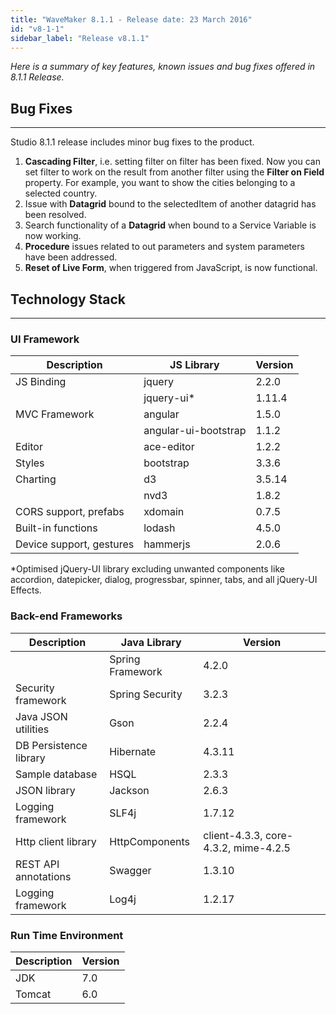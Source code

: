 ```yaml
---
title: "WaveMaker 8.1.1 - Release date: 23 March 2016"
id: "v8-1-1"
sidebar_label: "Release v8.1.1"
---
```

*Here is a summary of key features, known issues and bug fixes offered in 8.1.1 Release.*

## Bug Fixes
---

Studio 8.1.1 release includes minor bug fixes to the product.

1.  **Cascading Filter**, i.e. setting filter on filter has been fixed. Now you can set filter to work on the result from another filter using the **Filter on Field** property. For example, you want to show the cities belonging to a selected country.
2.  Issue with **Datagrid** bound to the selectedItem of another datagrid has been resolved.
3.  Search functionality of a **Datagrid** when bound to a Service Variable is now working.
4.  **Procedure** issues related to out parameters and system parameters have been addressed.
5.  **Reset of Live Form**, when triggered from JavaScript, is now functional.

## Technology Stack
---
### UI Framework

| Description | JS Library | Version |
| --- | --- | --- |
| JS Binding | jquery | 2.2.0 |
|  | jquery-ui* | 1.11.4 |
| MVC Framework | angular | 1.5.0 |
|  | angular-ui-bootstrap | 1.1.2 |
| Editor | ace-editor | 1.2.2 |
| Styles | bootstrap | 3.3.6 |
| Charting | d3 | 3.5.14 |
|  | nvd3 | 1.8.2 |
| CORS support, prefabs | xdomain | 0.7.5 |
| Built-in functions | lodash | 4.5.0 |
| Device support, gestures | hammerjs | 2.0.6 |

*Optimised jQuery-UI library excluding unwanted components like accordion, datepicker, dialog, progressbar, spinner, tabs, and all jQuery-UI Effects.

### Back-end Frameworks

| Description | Java Library | Version |
| --- | --- | --- |
|  | Spring Framework | 4.2.0 |
| Security framework | Spring Security | 3.2.3 |
| Java JSON utilities | Gson | 2.2.4 |
| DB Persistence library | Hibernate | 4.3.11 |
| Sample database | HSQL | 2.3.3 |
| JSON library | Jackson | 2.6.3 |
| Logging framework | SLF4j | 1.7.12 |
| Http client library | HttpComponents | client-4.3.3, core-4.3.2, mime-4.2.5 |
| REST API annotations | Swagger | 1.3.10 |
| Logging framework | Log4j | 1.2.17 |


### Run Time Environment

| Description | Version |
| --- | --- |
| JDK | 7.0 |
| Tomcat | 6.0 |